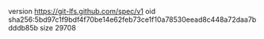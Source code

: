 version https://git-lfs.github.com/spec/v1
oid sha256:5bd97c1f9bdf4f70be14e62feb73ce1f10a78530eead8c448a72daa7bdddb85b
size 29708
